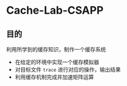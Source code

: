# Cache-Lab-CSAPP

目的
----
利用所学到的缓存知识，制作一个缓存系统
* 在给定的环境中实现一个缓存模拟器
* 对目标文件 `trace` 进行对应的操作，输出结果
* 利用缓存机制完成并加速矩阵运算
